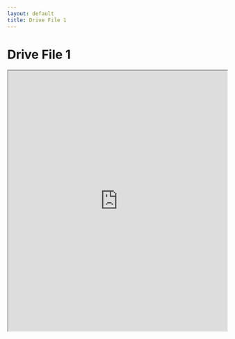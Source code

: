 ```yaml
---
layout: default
title: Drive File 1
---
```


# Drive File 1

<iframe src="https://drive.google.com/file/d/16q17UPm0TM8wWvoIwU17RQcllwtHtl9U/preview" 
        width="100%" 
        height="600" 
        allow="autoplay">
</iframe>
